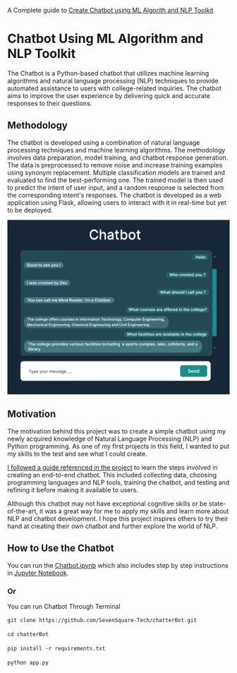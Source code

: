 A Complete guide to [Create Chatbot using ML Algorith and NLP Toolkit](https://www.sevensquaretech.com/build-chatbot-nlp-python-github-project/)

# Chatbot Using ML Algorithm and NLP Toolkit

The Chatbot is a Python-based chatbot that utilizes machine learning algorithms and natural language processing (NLP) techniques to provide automated assistance to users with college-related inquiries. The chatbot aims to improve the user experience by delivering quick and accurate responses to their questions.

## Methodology

The chatbot is developed using a combination of natural language processing techniques and machine learning algorithms. The methodology involves data preparation, model training, and chatbot response generation. The data is preprocessed to remove noise and increase training examples using synonym replacement. Multiple classification models are trained and evaluated to find the best-performing one. The trained model is then used to predict the intent of user input, and a random response is selected from the corresponding intent's responses. The chatbot is developed as a web application using Flask, allowing users to interact with it in real-time but yet to be deployed.

![Screenshot (87)](./1.png)

## Motivation

The motivation behind this project was to create a simple chatbot using my newly acquired knowledge of Natural Language Processing (NLP) and Python programming. As one of my first projects in this field, I wanted to put my skills to the test and see what I could create.

[I followed a guide referenced in the project](https://thecleverprogrammer.com/2023/03/27/end-to-end-chatbot-using-python/) to learn the steps involved in creating an end-to-end chatbot. This included collecting data, choosing programming languages and NLP tools, training the chatbot, and testing and refining it before making it available to users.

Although this chatbot may not have exceptional cognitive skills or be state-of-the-art, it was a great way for me to apply my skills and learn more about NLP and chatbot development. I hope this project inspires others to try their hand at creating their own chatbot and further explore the world of NLP.

## How to Use the Chatbot

You can run the [Chatbot.ipynb](./College-Chatbot.ipynb) which also includes step by step instructions in [Jupyter Notebook](https://www.geeksforgeeks.org/how-to-install-jupyter-notebook-in-windows/).

### Or

You can run Chatbot Through Terminal

```
git clone https://github.com/SevenSquare-Tech/chatterBot.git

cd chatterBot

pip install -r requirements.txt

python app.py
```
